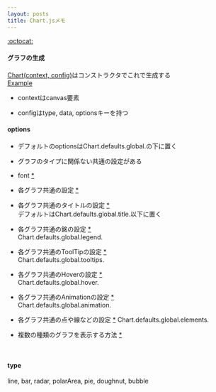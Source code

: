 ```yaml
---
layout: posts
title: Chart.jsメモ
---
```


[:octocat:](https://github.com/chartjs/Chart.js)  

#### グラフの生成

[Chart(context, config)](https://github.com/chartjs/Chart.js/blob/03735563f44e1ae108f83b9c7ee946f8818c92c3/src/core/core.js#L6)はコンストラクタでこれで生成する   
[Example](http://jsdo.it/38elements/chartjs)  

* contextはcanvas要素  

* configはtype, data, optionsキーを持つ  


#### options

* デフォルトのoptionsはChart.defaults.global.の下に置く  

* グラフのタイプに関係ない共通の設定がある  

* font [\*](http://www.chartjs.org/docs/#chart-configuration-global-configuration)  

* 各グラフ共通の設定 [\*](http://www.chartjs.org/docs/#chart-configuration-common-chart-configuration)  

* 各グラフ共通のタイトルの設定 [\*](http://www.chartjs.org/docs/#chart-configuration-title-configuration)  
デフォルトはChart.defaults.global.title.以下に置く  

* 各グラフ共通の銘の設定 [\*](http://www.chartjs.org/docs/#chart-configuration-legend-configuration)  
Chart.defaults.global.legend.  

* 各グラフ共通のToolTipの設定 [\*](http://www.chartjs.org/docs/#chart-configuration-tooltip-configuration)  
Chart.defaults.global.tooltips.  

* 各グラフ共通のHoverの設定 [\*](http://www.chartjs.org/docs/#chart-configuration-hover-configuration)  
Chart.defaults.global.hover.  

* 各グラフ共通のAnimationの設定 [\*](ihttp://www.chartjs.org/docs/#chart-configuration-animation-configuration)  
Chart.defaults.global.animation.  

* 各グラフ共通の点や線などの設定 [\*](http://www.chartjs.org/docs/#chart-configuration-element-configuration) 
Chart.defaults.global.elements.  

* 複数の種類のグラフを表示する方法 [\*](http://www.chartjs.org/docs/#chart-configuration-mixed-chart-types)  
  

<br>

#### type

line, bar, radar, polarArea, pie, doughnut, bubble   

<br>


